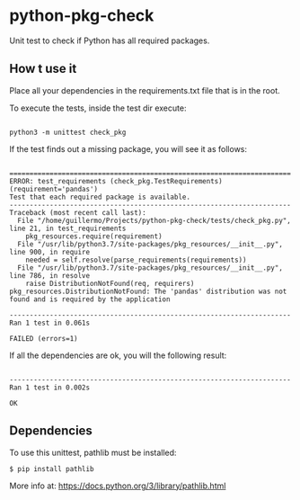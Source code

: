 # python-pkg-check
Unit test to check if Python has all required packages.

## How t use it

Place all your dependencies in the requirements.txt file that is in the root.


To execute the tests, inside the test dir execute:

```

python3 -m unittest check_pkg
```

If the test finds out a missing package, you will see it as follows:
```

======================================================================
ERROR: test_requirements (check_pkg.TestRequirements) (requirement='pandas')
Test that each required package is available.
----------------------------------------------------------------------
Traceback (most recent call last):
  File "/home/guillermo/Projects/python-pkg-check/tests/check_pkg.py", line 21, in test_requirements
    pkg_resources.require(requirement)
  File "/usr/lib/python3.7/site-packages/pkg_resources/__init__.py", line 900, in require
    needed = self.resolve(parse_requirements(requirements))
  File "/usr/lib/python3.7/site-packages/pkg_resources/__init__.py", line 786, in resolve
    raise DistributionNotFound(req, requirers)
pkg_resources.DistributionNotFound: The 'pandas' distribution was not found and is required by the application

----------------------------------------------------------------------
Ran 1 test in 0.061s

FAILED (errors=1)
```


If all the dependencies are ok, you will the following result:

```

----------------------------------------------------------------------
Ran 1 test in 0.002s

OK
```


## Dependencies

To use this unittest, pathlib must be installed:

```
$ pip install pathlib
```

More info at: https://docs.python.org/3/library/pathlib.html